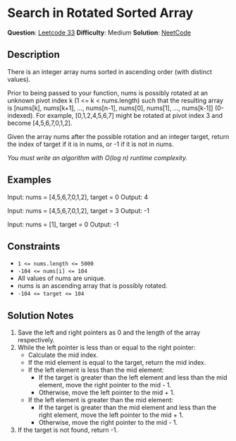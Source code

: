 # Search in Rotated Sorted Array
__Question__: [Leetcode 33](https://leetcode.com/problems/search-in-rotated-sorted-array/)
__Difficulty__: Medium
__Solution__: [NeetCode](https://youtu.be/U8XENwh8Oy8)

## Description
There is an integer array nums sorted in ascending order (with distinct values).

Prior to being passed to your function, nums is possibly rotated at an unknown pivot index k (1 <= k < nums.length) such that the resulting array is [nums[k], nums[k+1], ..., nums[n-1], nums[0], nums[1], ..., nums[k-1]] (0-indexed). For example, [0,1,2,4,5,6,7] might be rotated at pivot index 3 and become [4,5,6,7,0,1,2].

Given the array nums after the possible rotation and an integer target, return the index of target if it is in nums, or -1 if it is not in nums.

_You must write an algorithm with O(log n) runtime complexity._

## Examples
Input: nums = [4,5,6,7,0,1,2], target = 0
Output: 4

Input: nums = [4,5,6,7,0,1,2], target = 3
Output: -1

Input: nums = [1], target = 0
Output: -1

## Constraints
- `1 <= nums.length <= 5000`
- `-104 <= nums[i] <= 104`
- All values of nums are unique.
- nums is an ascending array that is possibly rotated.
- `-104 <= target <= 104`

## Solution Notes
1. Save the left and right pointers as 0 and the length of the array respectively.
2. While the left pointer is less than or equal to the right pointer:
    - Calculate the mid index.
    - If the mid element is equal to the target, return the mid index.
    - If the left element is less than the mid element:
        - If the target is greater than the left element and less than the mid element, move the right pointer to the mid - 1.
        - Otherwise, move the left pointer to the mid + 1.
    - If the left element is greater than the mid element:
        - If the target is greater than the mid element and less than the right element, move the left pointer to the mid + 1.
        - Otherwise, move the right pointer to the mid - 1.
3. If the target is not found, return -1.

